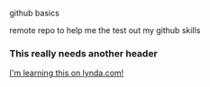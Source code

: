 github basics


remote repo to help me the test out my github skills

### This really needs another header

[I'm learning this on lynda.com!](http://www.lynda.com)
